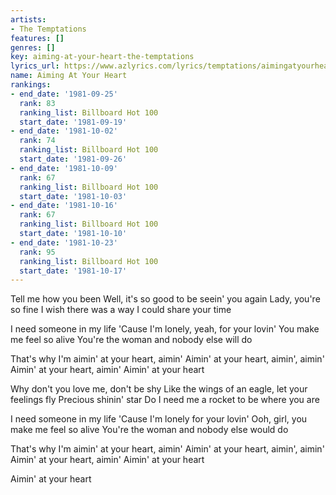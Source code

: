 ```yaml
---
artists:
- The Temptations
features: []
genres: []
key: aiming-at-your-heart-the-temptations
lyrics_url: https://www.azlyrics.com/lyrics/temptations/aimingatyourheart.html
name: Aiming At Your Heart
rankings:
- end_date: '1981-09-25'
  rank: 83
  ranking_list: Billboard Hot 100
  start_date: '1981-09-19'
- end_date: '1981-10-02'
  rank: 74
  ranking_list: Billboard Hot 100
  start_date: '1981-09-26'
- end_date: '1981-10-09'
  rank: 67
  ranking_list: Billboard Hot 100
  start_date: '1981-10-03'
- end_date: '1981-10-16'
  rank: 67
  ranking_list: Billboard Hot 100
  start_date: '1981-10-10'
- end_date: '1981-10-23'
  rank: 95
  ranking_list: Billboard Hot 100
  start_date: '1981-10-17'
---
```


Tell me how you been
Well, it's so good to be seein' you again
Lady, you're so fine
I wish there was a way I could share your time

I need someone in my life
'Cause I'm lonely, yeah, for your lovin'
You make me feel so alive
You're the woman and nobody else will do

That's why I'm aimin' at your heart, aimin'
Aimin' at your heart, aimin', aimin'
Aimin' at your heart, aimin'
Aimin' at your heart

Why don't you love me, don't be shy
Like the wings of an eagle, let your feelings fly
Precious shinin' star
Do I need me a rocket to be where you are

I need someone in my life
'Cause I'm lonely for your lovin'
Ooh, girl, you make me feel so alive
You're the woman and nobody else would do

That's why I'm aimin' at your heart, aimin'
Aimin' at your heart, aimin', aimin'
Aimin' at your heart, aimin'
Aimin' at your heart

Aimin' at your heart



